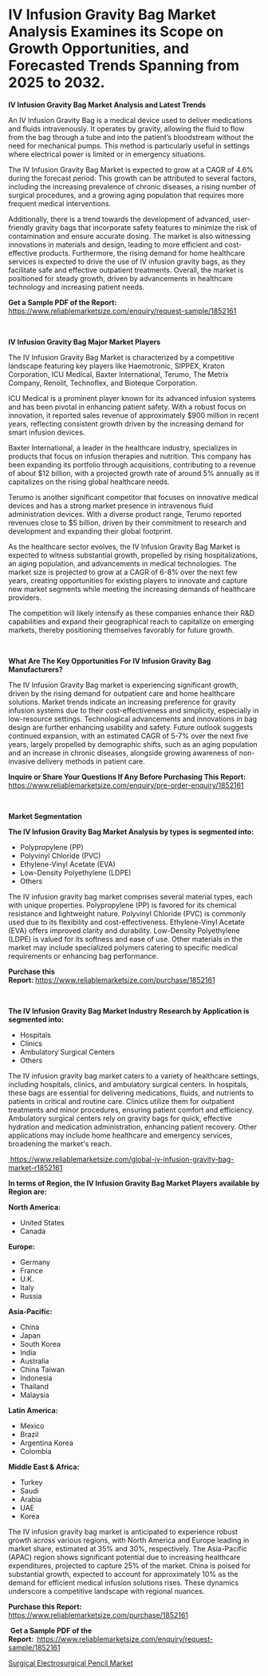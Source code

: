 <p><h1>IV Infusion Gravity Bag Market Analysis Examines its Scope on Growth Opportunities, and Forecasted Trends Spanning from 2025 to 2032.</h1></p><p><strong>IV Infusion Gravity Bag Market Analysis and Latest Trends</strong></p>
<p><p>An IV Infusion Gravity Bag is a medical device used to deliver medications and fluids intravenously. It operates by gravity, allowing the fluid to flow from the bag through a tube and into the patient’s bloodstream without the need for mechanical pumps. This method is particularly useful in settings where electrical power is limited or in emergency situations.</p><p>The IV Infusion Gravity Bag Market is expected to grow at a CAGR of 4.6% during the forecast period. This growth can be attributed to several factors, including the increasing prevalence of chronic diseases, a rising number of surgical procedures, and a growing aging population that requires more frequent medical interventions. </p><p>Additionally, there is a trend towards the development of advanced, user-friendly gravity bags that incorporate safety features to minimize the risk of contamination and ensure accurate dosing. The market is also witnessing innovations in materials and design, leading to more efficient and cost-effective products. Furthermore, the rising demand for home healthcare services is expected to drive the use of IV infusion gravity bags, as they facilitate safe and effective outpatient treatments. Overall, the market is positioned for steady growth, driven by advancements in healthcare technology and increasing patient needs.</p></p>
<p><strong>Get a Sample PDF of the Report:&nbsp;</strong> <a href="https://www.reliablemarketsize.com/enquiry/request-sample/1852161?utm_campaign=973&utm_medium=2&utm_source=Github&utm_content=ia&utm_term=07012025&utm_id=iv-infusion-gravity-bag">https://www.reliablemarketsize.com/enquiry/request-sample/1852161</a></p>
<p>&nbsp;</p>
<p><strong>IV Infusion Gravity Bag Major Market Players</strong></p>
<p><p>The IV Infusion Gravity Bag Market is characterized by a competitive landscape featuring key players like Haemotronic, SIPPEX, Kraton Corporation, ICU Medical, Baxter International, Terumo, The Metrix Company, Renolit, Technoflex, and Bioteque Corporation. </p><p>ICU Medical is a prominent player known for its advanced infusion systems and has been pivotal in enhancing patient safety. With a robust focus on innovation, it reported sales revenue of approximately $900 million in recent years, reflecting consistent growth driven by the increasing demand for smart infusion devices.</p><p>Baxter International, a leader in the healthcare industry, specializes in products that focus on infusion therapies and nutrition. This company has been expanding its portfolio through acquisitions, contributing to a revenue of about $12 billion, with a projected growth rate of around 5% annually as it capitalizes on the rising global healthcare needs.</p><p>Terumo is another significant competitor that focuses on innovative medical devices and has a strong market presence in intravenous fluid administration devices. With a diverse product range, Terumo reported revenues close to $5 billion, driven by their commitment to research and development and expanding their global footprint.</p><p>As the healthcare sector evolves, the IV Infusion Gravity Bag Market is expected to witness substantial growth, propelled by rising hospitalizations, an aging population, and advancements in medical technologies. The market size is projected to grow at a CAGR of 6-8% over the next few years, creating opportunities for existing players to innovate and capture new market segments while meeting the increasing demands of healthcare providers. </p><p>The competition will likely intensify as these companies enhance their R&D capabilities and expand their geographical reach to capitalize on emerging markets, thereby positioning themselves favorably for future growth.</p></p>
<p>&nbsp;</p>
<p><strong>What Are The Key Opportunities For IV Infusion Gravity Bag Manufacturers?</strong></p>
<p><p>The IV Infusion Gravity Bag market is experiencing significant growth, driven by the rising demand for outpatient care and home healthcare solutions. Market trends indicate an increasing preference for gravity infusion systems due to their cost-effectiveness and simplicity, especially in low-resource settings. Technological advancements and innovations in bag design are further enhancing usability and safety. Future outlook suggests continued expansion, with an estimated CAGR of 5-7% over the next five years, largely propelled by demographic shifts, such as an aging population and an increase in chronic diseases, alongside growing awareness of non-invasive delivery methods in patient care.</p></p>
<p><strong>Inquire or Share Your Questions If Any Before Purchasing This Report:</strong> <a href="https://www.reliablemarketsize.com/enquiry/pre-order-enquiry/1852161?utm_campaign=973&utm_medium=2&utm_source=Github&utm_content=ia&utm_term=07012025&utm_id=iv-infusion-gravity-bag">https://www.reliablemarketsize.com/enquiry/pre-order-enquiry/1852161</a></p>
<p>&nbsp;</p>
<p><strong>Market Segmentation</strong></p>
<p><strong>The IV Infusion Gravity Bag Market Analysis by types is segmented into:</strong></p>
<p><ul><li>Polypropylene (PP)</li><li>Polyvinyl Chloride (PVC)</li><li>Ethylene-Vinyl Acetate (EVA)</li><li>Low-Density Polyethylene (LDPE)</li><li>Others</li></ul></p>
<p><p>The IV infusion gravity bag market comprises several material types, each with unique properties. Polypropylene (PP) is favored for its chemical resistance and lightweight nature. Polyvinyl Chloride (PVC) is commonly used due to its flexibility and cost-effectiveness. Ethylene-Vinyl Acetate (EVA) offers improved clarity and durability. Low-Density Polyethylene (LDPE) is valued for its softness and ease of use. Other materials in the market may include specialized polymers catering to specific medical requirements or enhancing bag performance.</p></p>
<p><strong>Purchase this Report:&nbsp;</strong><a href="https://www.reliablemarketsize.com/purchase/1852161?utm_campaign=973&utm_medium=2&utm_source=Github&utm_content=ia&utm_term=07012025&utm_id=iv-infusion-gravity-bag">https://www.reliablemarketsize.com/purchase/1852161</a></p>
<p>&nbsp;</p>
<p><strong>The IV Infusion Gravity Bag Market Industry Research by Application is segmented into:</strong></p>
<p><ul><li>Hospitals</li><li>Clinics</li><li>Ambulatory Surgical Centers</li><li>Others</li></ul></p>
<p><p>The IV infusion gravity bag market caters to a variety of healthcare settings, including hospitals, clinics, and ambulatory surgical centers. In hospitals, these bags are essential for delivering medications, fluids, and nutrients to patients in critical and routine care. Clinics utilize them for outpatient treatments and minor procedures, ensuring patient comfort and efficiency. Ambulatory surgical centers rely on gravity bags for quick, effective hydration and medication administration, enhancing patient recovery. Other applications may include home healthcare and emergency services, broadening the market's reach.</p></p>
<p><a href="https://www.reliablemarketsize.com/global-iv-infusion-gravity-bag-market-r1852161?utm_campaign=973&utm_medium=2&utm_source=Github&utm_content=ia&utm_term=07012025&utm_id=iv-infusion-gravity-bag">&nbsp;https://www.reliablemarketsize.com/global-iv-infusion-gravity-bag-market-r1852161</a></p>
<p><strong>In terms of Region, the IV Infusion Gravity Bag Market Players available by Region are:</strong></p>
<p>
    <p> <strong> North America: </strong>
        <ul>
            <li>United States</li>
            <li>Canada</li>
        </ul>
        </p> 
    <p> <strong> Europe: </strong>
        <ul>
            <li>Germany</li>
            <li>France</li>
            <li>U.K.</li>
            <li>Italy</li>
            <li>Russia</li>
        </ul>
        </p> 
    <p> <strong> Asia-Pacific: </strong>
        <ul>
            <li>China</li>
            <li>Japan</li>
            <li>South Korea</li>
            <li>India</li>
            <li>Australia</li>
            <li>China Taiwan</li>
            <li>Indonesia</li>
            <li>Thailand</li>
            <li>Malaysia</li>
        </ul>
        </p> 
    <p> <strong> Latin America: </strong>
        <ul>
            <li>Mexico</li>
            <li>Brazil</li>
            <li>Argentina Korea</li>
            <li>Colombia</li>
        </ul>
        </p> 
    <p> <strong> Middle East & Africa: </strong>
        <ul>
            <li>Turkey</li>
            <li>Saudi</li>
            <li>Arabia</li>
            <li>UAE</li>
            <li>Korea</li>
        </ul>
    </p>
    </p>
<p><p>The IV infusion gravity bag market is anticipated to experience robust growth across various regions, with North America and Europe leading in market share, estimated at 35% and 30%, respectively. The Asia-Pacific (APAC) region shows significant potential due to increasing healthcare expenditures, projected to capture 25% of the market. China is poised for substantial growth, expected to account for approximately 10% as the demand for efficient medical infusion solutions rises. These dynamics underscore a competitive landscape with regional nuances.</p></p>
<p><strong>Purchase this Report: </strong><a href="https://www.reliablemarketsize.com/purchase/1852161?utm_campaign=973&utm_medium=2&utm_source=Github&utm_content=ia&utm_term=07012025&utm_id=iv-infusion-gravity-bag">https://www.reliablemarketsize.com/purchase/1852161</a></p>
<p>&nbsp;<strong>Get a Sample PDF of the Report:&nbsp;&nbsp;</strong><a href="https://www.reliablemarketsize.com/enquiry/request-sample/1852161?utm_campaign=973&utm_medium=2&utm_source=Github&utm_content=ia&utm_term=07012025&utm_id=iv-infusion-gravity-bag">https://www.reliablemarketsize.com/enquiry/request-sample/1852161</a></p>
<p><strong></strong></p>
<p><p><a href="https://github.com/castoriffic/Market-Research-Report-List-5/blob/main/surgical-electrosurgical-pencil-market.md?utm_campaign=973&utm_medium=2&utm_source=Github&utm_content=ia&utm_term=07012025&utm_id=iv-infusion-gravity-bag">Surgical Electrosurgical Pencil Market</a></p></p>